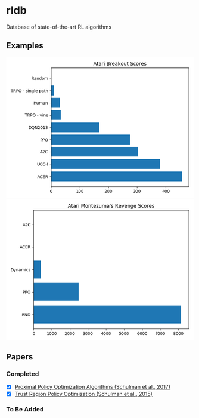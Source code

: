 # rldb
Database of state-of-the-art RL algorithms

## Examples

![Atari Breakout Scores](/docs/atari-breakout.png)
![Atari Montezuma's Revenge Scores](/docs/atari-montezuma-revenge.png)

## Papers

### Completed

- [x] [Proximal Policy Optimization Algorithms (Schulman et al., 2017)](https://arxiv.org/abs/1707.06347)
- [x] [Trust Region Policy Optimization (Schulman et al., 2015)](https://arxiv.org/abs/1502.05477)

### To Be Added
